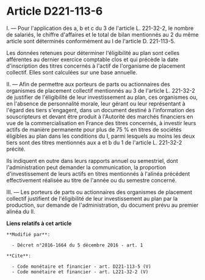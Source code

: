 # Article D221-113-6

I. ― Pour l'application des a, b et c du 3 de l'article L. 221-32-2, le nombre de salariés, le chiffre d'affaires et le total
de bilan mentionnés au 2 du même article sont déterminés conformément au I de l'article D. 221-113-5. 

Les données retenues pour déterminer l'éligibilité au plan sont celles afférentes au dernier exercice comptable clos et qui
précède la date d'inscription des titres concernés à l'actif de l'organisme de placement collectif. Elles sont calculées sur
une base annuelle. 

II. ― Afin de permettre aux porteurs de parts ou actionnaires des organismes de placement collectif mentionnés au 3 de
l'article L. 221-32-2 de justifier de l'éligibilité de leur investissement au plan, ces organismes ou, en l'absence de
personnalité morale, leur gérant ou leur représentant à l'égard des tiers s'engagent, dans un document destiné à
l'information des souscripteurs et devant être produit à l'Autorité des marchés financiers en vue de la commercialisation en
France des titres concernés, à investir leurs actifs de manière permanente pour plus de 75 % en titres de sociétés éligibles
au plan dans les conditions du I, parmi lesquels au moins les deux tiers sont des titres mentionnés aux a et b du 1 de
l'article L. 221-32-2 précité. 

Ils indiquent en outre dans leurs rapports annuel ou semestriel, dont l'administration peut demander la communication, la
proportion d'investissement de leurs actifs en titres mentionnés à l'alinéa précédent effectivement réalisée au titre de
l'année ou du semestre concerné. 

III. ― Les porteurs de parts ou actionnaires des organismes de placement collectif justifient de l'éligibilité de leur
investissement au plan par la production, sur demande de l'administration, du document prévu au premier alinéa du II.

**Liens relatifs à cet article**

	**Modifié par**:

	  - Décret n°2016-1664 du 5 décembre 2016 - art. 1

	**Cite**:

	  - Code monétaire et financier - art. D221-113-5 (V)
	  - Code monétaire et financier - art. L221-32-2 (V)
